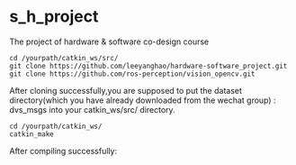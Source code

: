 # s_h_project
The project of hardware &amp; software co-design course
~~~
cd /yourpath/catkin_ws/src/
git clone https://github.com/leeyanghao/hardware-software_project.git
git clone https://github.com/ros-perception/vision_opencv.git
~~~

After cloning successfully,you are supposed to put the dataset directory(which you have already downloaded from the wechat group) : dvs_msgs into your    catkin_ws/src/ directory.

~~~
cd /yourpath/catkin_ws/
catkin_make
~~~

After compiling successfully:
~~~

~~~






